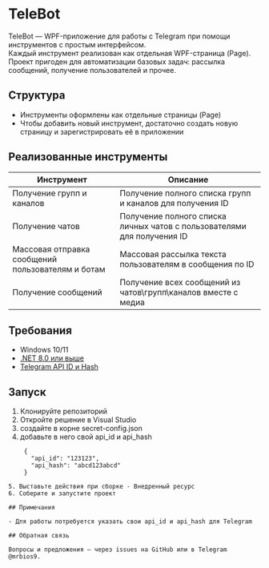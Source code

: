 # TeleBot

TeleBot — WPF-приложение для работы с Telegram при помощи инструментов с простым интерфейсом.  
Каждый инструмент реализован как отдельная WPF-страница (Page).  
Проект пригоден для автоматизации базовых задач: рассылка сообщений, получение пользователей и прочее.

## Структура

- Инструменты оформлены как отдельные страницы (Page)
- Чтобы добавить новый инструмент, достаточно создать новую страницу и зарегистрировать её в приложении

## Реализованные инструменты

| Инструмент | Описание |
|-------------------------|----------------------------|
| Получение групп и каналов | Получение полного списка групп и каналов для получения ID |
| Получение чатов | Получение полного списка личных чатов с пользователями для получения ID |
| Массовая отправка сообщений пользователям и ботам | Массовая рассылка текста пользователям в сообщения по ID |
| Получение сообщений | Получение всех сообщений из чатов\групп\каналов вместе с медиа |

## Требования

- Windows 10/11
- [.NET 8.0 или выше](https://dotnet.microsoft.com/en-us/download/dotnet/8.0)
- [Telegram API ID и Hash](https://my.telegram.org/auth?to=apps)

## Запуск

1. Клонируйте репозиторий
2. Откройте решение в Visual Studio
3. создайте в корне secret-config.json
4. добавьте в него свой api_id и api_hash
   ```
    {
      "api_id": "123123",
      "api_hash": "abcd123abcd"
    }
  ```
5. Выставьте действия при сборке - Внедренный ресурс
6. Соберите и запустите проект

## Примечания

- Для работы потребуется указать свои api_id и api_hash для Telegram

## Обратная связь

Вопросы и предложения — через issues на GitHub или в Telegram @mrbios9.
